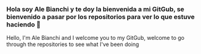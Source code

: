 ### Hola soy Ale Bianchi y te doy la bienvenida a mi GitGub, se bienvenido a pasar por los repositorios para ver lo que estuve haciendo 👋
Hello, I'm Ale Bianchi and I welcome you to my GitGub, welcome to go through the repositories to see what I've been doing

<!--
**AleBianchi71/AleBianchi71** is a ✨ _special_ ✨ repository because its `README.md` (this file) appears on your GitHub profile.

Here are some ideas to get you started:

- 🔭 Estoy estudiando Fullstack en Digital House ...
      I'm studying Fullstack at Digital House...
.
- .
-->
